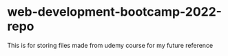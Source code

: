 # web-development-bootcamp-2022-repo
 This is for storing files made from udemy course for my future reference

